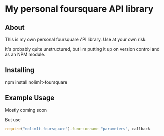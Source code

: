 My personal foursquare API library
====================

About
---------------
This is my own personal foursquare API library. Use at your own risk.

It's probably quite unstructured, but I'm putting it up on version control and as an NPM module.

Installing
---------------
npm install nolim1t-foursquare

Example Usage
---------------
Mostly coming soon

But use 

```node.js
require("nolim1t-foursquare").functionname "parameters", callback
```
